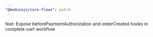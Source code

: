 ```yaml
---
"@medusajs/core-flows": patch
---
```


feat: Expose beforePaymentAuthorization and orderCreated hooks in complete-cart workflow
